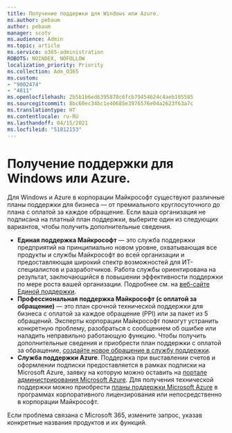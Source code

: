 ```yaml
---
title: Получение поддержки для Windows или Azure.
ms.author: pebaum
author: pebaum
manager: scotv
ms.audience: Admin
ms.topic: article
ms.service: o365-administration
ROBOTS: NOINDEX, NOFOLLOW
localization_priority: Priority
ms.collection: Adm_O365
ms.custom:
- "9002474"
- "4811"
ms.openlocfilehash: 2b5b1b6ed6395878c6fcb79454624c4aeb185585
ms.sourcegitcommit: 8bc60ec34bc1e40685e3976576e04a2623f63a7c
ms.translationtype: HT
ms.contentlocale: ru-RU
ms.lasthandoff: 04/15/2021
ms.locfileid: "51812153"
---
```

# <a name="get-support-for-windows-or-azure"></a>Получение поддержки для Windows или Azure.

Для Windows и Azure в корпорации Майкрософт существуют различные планы поддержки для бизнеса — от премиального круглосуточного до плана с оплатой за каждое обращение. Если ваша организация не подписана на платный план поддержки, выберите один из следующих вариантов, чтобы получить дополнительные сведения.

- **Единая поддержка Майкрософт** — это служба поддержки предприятий на принципиально новом уровне, охватывающая все продукты и службы Майкрософт во всей организации и предоставляющая широкий спектр возможностей для ИТ-специалистов и разработчиков. Работа службы ориентирована на результат, заключающийся в повышении эффективности поддержки по мере роста вашей организации. Подробнее см. на [веб-сайте Единой поддержки](https://aka.ms/unified-support).
- **Профессиональная поддержка Майкрософт (с оплатой за обращение)** — это план срочной технической поддержки для бизнеса с оплатой за каждое обращение (PPI) или за пакет из 5 обращений. Эксперты корпорации Майкрософт помогут устранить конкретную проблему, разобраться с сообщением об ошибке или наладить неправильно работающую функцию. Чтобы получить дополнительные сведения и приобрести план поддержки с оплатой за обращение, [создайте новое обращение в службу поддержки](https://support.microsoft.com/supportforbusiness/productselection).
- **Служба поддержки Azure**. Поддержка при выставлении счетов и оформлении подписки предоставляется в рамках подписки на Microsoft Azure, заявку на которую можно оставить на [портале администрирования Microsoft Azure](https://portal.azure.com/). Для получения технической поддержки можно приобрести [планы поддержки Microsoft Azure](https://azure.microsoft.com/support/plans/) в программах корпоративного лицензирования или непосредственно в корпорации Майкрософт.

Если проблема связана с Microsoft 365, измените запрос, указав конкретные названия продуктов и их функций.
